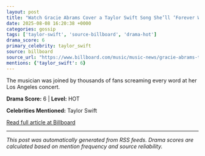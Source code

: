 ```yaml
---
layout: post
title: "Watch Gracie Abrams Cover a Taylor Swift Song She’ll ‘Forever Wish’ She Wrote"
date: 2025-08-08 16:20:38 +0000
categories: gossip
tags: ['taylor-swift', 'source-billboard', 'drama-hot']
drama_score: 6
primary_celebrity: taylor_swift
source: billboard
source_url: "https://www.billboard.com/music/music-news/gracie-abrams-taylor-swift-all-too-well-cover-la-show-video-1236039580/"
mentions: {'taylor_swift': 6}
---
```


The musician was joined by thousands of fans screaming every word at her Los Angeles concert.

**Drama Score:** 6 | **Level:** HOT

**Celebrities Mentioned:** Taylor Swift

[Read full article at Billboard](https://www.billboard.com/music/music-news/gracie-abrams-taylor-swift-all-too-well-cover-la-show-video-1236039580/)

---
*This post was automatically generated from RSS feeds. Drama scores are calculated based on mention frequency and source reliability.*
